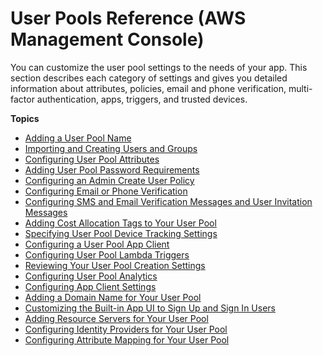# User Pools Reference \(AWS Management Console\)<a name="cognito-user-pools-getting-started-step-through-settings"></a>

You can customize the user pool settings to the needs of your app\. This section describes each category of settings and gives you detailed information about attributes, policies, email and phone verification, multi\-factor authentication, apps, triggers, and trusted devices\.

**Topics**
+ [Adding a User Pool Name](user-pool-settings-name.md)
+ [Importing and Creating Users and Groups](user-pool-settings-users-and-groups.md)
+ [Configuring User Pool Attributes](user-pool-settings-attributes.md)
+ [Adding User Pool Password Requirements](user-pool-settings-policies.md)
+ [Configuring an Admin Create User Policy](user-pool-settings-admin-create-user-policy.md)
+ [Configuring Email or Phone Verification](user-pool-settings-email-phone-verification.md)
+ [Configuring SMS and Email Verification Messages and User Invitation Messages](cognito-user-pool-settings-message-customizations.md)
+ [Adding Cost Allocation Tags to Your User Pool](cognito-user-pools-cost-allocation-tagging.md)
+ [Specifying User Pool Device Tracking Settings](amazon-cognito-user-pools-device-tracking.md)
+ [Configuring a User Pool App Client](user-pool-settings-client-apps.md)
+ [Configuring User Pool Lambda Triggers](user-pool-settings-triggers.md)
+ [Reviewing Your User Pool Creation Settings](review.md)
+ [Configuring User Pool Analytics](user-pool-settings-analytics.md)
+ [Configuring App Client Settings](cognito-user-pools-app-settings.md)
+ [Adding a Domain Name for Your User Pool](cognito-user-pools-domain.md)
+ [Customizing the Built\-in App UI to Sign Up and Sign In Users](cognito-user-pools-ux.md)
+ [Adding Resource Servers for Your User Pool](cognito-user-pools-resource-servers.md)
+ [Configuring Identity Providers for Your User Pool](cognito-user-pools-identity-provider.md)
+ [Configuring Attribute Mapping for Your User Pool](cognito-user-pools-attribute-mapping.md)